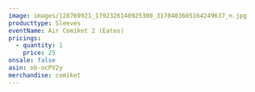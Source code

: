 ```yaml
---
image: images/128769921_1792326140925300_3170403605164249637_n.jpg
producttype: Sleeves
eventName: Air Comiket 2 (Eatos)
pricings:
  - quantity: 1
    price: 25
onsale: false
asin: ob-ocPV2y
merchandise: comiket
---
```


